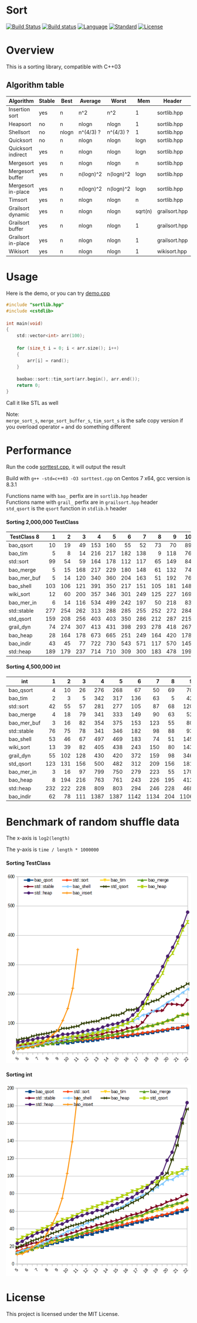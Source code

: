 # Sort

[![Build Status](https://travis-ci.org/Baobaobear/sort.svg?branch=master)](https://travis-ci.org/Baobaobear/sort) [![Build status](https://ci.appveyor.com/api/projects/status/wtt8m5ss33jxl3og?svg=true)](https://ci.appveyor.com/project/Baobaobear/sort) [![Language](https://img.shields.io/badge/language-C++-blue.svg)](https://isocpp.org/) [![Standard](https://img.shields.io/badge/C++-03-orange.svg)](https://en.wikipedia.org/wiki/C%2B%2B#Standardization) [![License](https://img.shields.io/badge/license-MIT-blue.svg)](https://opensource.org/licenses/MIT)

# Overview

This is a sorting library, compatible with C++03

## Algorithm table

Algorithm     | Stable | Best  |  Average  |   Worst   | Mem | Header | Name |
-------------------|---|-------|-----------|-----------|-----|--------| -----|
Insertion sort     |yes| n     | n^2       | n^2       | 1   | sortlib.hpp | insert_sort |
Heapsort           |no | n     | nlogn     | nlogn     | 1   | sortlib.hpp | heap_sort |
Shellsort          |no | nlogn | n^(4/3) ? | n^(4/3) ? | 1   | sortlib.hpp | shell_sort |
Quicksort          |no | n     | nlogn     | nlogn     | logn| sortlib.hpp | quick_sort |
Quicksort indirect |yes| n     | nlogn     | nlogn     | logn| sortlib.hpp | indirect_qsort |
Mergesort          |yes| n     | nlogn     | nlogn     | n   | sortlib.hpp | merge_sort |
Mergesort buffer   |yes| n     | n(logn)^2 | n(logn)^2 | logn| sortlib.hpp | merge_sort_buffer |
Mergesort in-place |yes| n     | n(logn)^2 | n(logn)^2 | logn| sortlib.hpp | merge_sort_in_place |
Timsort            |yes| n     | nlogn     | nlogn     | n   | sortlib.hpp | tim_sort |
Grailsort dynamic  |yes| n     | nlogn     | nlogn | sqrt(n) | grailsort.hpp | grail_sort |
Grailsort buffer   |yes| n     | nlogn     | nlogn | 1       | grailsort.hpp | grail_sort_buffer |
Grailsort in-place |yes| n     | nlogn     | nlogn | 1       | grailsort.hpp | grail_sort_in_place |
Wikisort           |yes| n     | nlogn     | nlogn     | 1   | wikisort.hpp | wiki_sort |

# Usage

Here is the demo, or you can try [demo.cpp](demo.cpp)

```c
#include "sortlib.hpp"
#include <cstdlib>

int main(void)
{
    std::vector<int> arr(100);

    for (size_t i = 0; i < arr.size(); i++)
    {
        arr[i] = rand();
    }

    baobao::sort::tim_sort(arr.begin(), arr.end());
    return 0;
}
```

Call it like STL as well

Note:  
`merge_sort_s`, `merge_sort_buffer_s`, `tim_sort_s` is the safe copy version if you overload operator `=` and do something different

# Performance

Run the code [sorttest.cpp](sorttest.cpp), it will output the result

Build with `g++ -std=c++03 -O3 sorttest.cpp` on Centos 7 x64, gcc version is 8.3.1

Functions name with `bao_` perfix are in `sortlib.hpp` header  
Functions name with `grail_` perfix are in `grailsort.hpp` header  
`std_qsort` is the `qsort` function in `stdlib.h` header

#### Sorting 2,000,000 TestClass

TestClass 8 |  1  |  2  |  3  |  4  |  5  |  6  |  7  |  8  |  9  |  10 |  11 |  12 | Avg |
------------|----:|----:|----:|----:|----:|----:|----:|----:|----:|----:|----:|----:|----:|
bao_qsort   |   10|   19|   49|  153|  160|   55|   52|   73|   70|   89|  144|  108|   81|
bao_tim     |    5|    8|   14|  216|  217|  182|  138|    9|  118|   76|  238|  111|  111|
std::sort   |   99|   54|   59|  164|  178|  112|  117|   65|  149|   84|  155|  124|  113|
bao_merge   |    5|   15|  168|  217|  229|  180|  148|   61|  132|   74|  213|  120|  130|
bao_mer_buf |    5|   14|  120|  340|  360|  204|  163|   51|  192|   76|  312|  133|  164|
bao_shell   |  103|  106|  121|  391|  350|  217|  151|  105|  181|  148|  329|  152|  196|
wiki_sort   |   12|   60|  200|  357|  346|  301|  249|  125|  227|  169|  312|  143|  208|
bao_mer_in  |    6|   14|  116|  534|  499|  242|  197|   50|  218|   83|  478|  162|  216|
std::stable |  277|  254|  262|  313|  288|  285|  255|  252|  272|  284|  290|  165|  266|
std_qsort   |  159|  208|  256|  403|  403|  350|  286|  212|  287|  215|  419|  258|  288|
grail_dyn   |   74|  274|  307|  413|  431|  398|  293|  278|  418|  267|  394|  211|  313|
bao_heap    |   28|  164|  178|  673|  665|  251|  249|  164|  420|  178|  687|  169|  318|
bao_indir   |   43|   45|   77|  722|  730|  543|  571|  117|  570|  145|  650|  162|  364|
std::heap   |  189|  179|  237|  714|  710|  309|  300|  183|  478|  199|  720|  212|  369|

#### Sorting 4,500,000 int

int         |  1  |  2  |  3  |  4  |  5  |  6  |  7  |  8  |  9  |  10 |  11 |  12 | Avg |
------------|----:|----:|----:|----:|----:|----:|----:|----:|----:|----:|----:|----:|----:|
bao_qsort   |    4|   10|   26|  276|  268|   67|   50|   69|   70|  108|  257|  188|  116|
bao_tim     |    2|    3|    5|  342|  317|  136|   63|    5|   42|  100|  301|  197|  126|
std::sort   |   42|   55|   57|  281|  277|  105|   87|   68|  120|  116|  271|  211|  140|
bao_merge   |    4|   18|   79|  341|  333|  149|   90|   63|   52|  106|  309|  213|  146|
bao_mer_buf |    3|   16|   82|  354|  375|  153|  123|   55|   80|  101|  332|  224|  158|
std::stable |   76|   75|   78|  341|  346|  182|   98|   88|   93|  137|  333|  239|  173|
bao_shell   |   53|   46|   67|  497|  469|  183|   74|   51|  145|  106|  453|  238|  198|
wiki_sort   |   13|   39|   82|  405|  438|  243|  150|   80|  143|  150|  406|  256|  200|
grail_dyn   |   55|  102|  128|  430|  420|  372|  159|   98|  346|  163|  388|  383|  253|
std_qsort   |  123|  131|  156|  500|  482|  312|  209|  156|  181|  220|  471|  376|  276|
bao_mer_in  |    3|   16|   97|  799|  750|  279|  223|   55|  170|  122|  742|  310|  297|
bao_heap    |    8|  194|  216|  763|  761|  243|  226|  195|  412|  231|  755|  289|  357|
std::heap   |  232|  222|  228|  809|  803|  294|  246|  228|  468|  249|  815|  350|  412|
bao_indir   |   62|   78|  111| 1387| 1387| 1142| 1134|  204| 1106|  277| 1254|  319|  705|

# Benchmark of random shuffle data 

The x-axis is `log2(length)`

The y-axis is `time / length * 1000000`

#### Sorting TestClass

[![](img/benchmark_class8.png)](img/benchmark_class8.png)

#### Sorting int

[![](img/benchmark_int.png)](img/benchmark_int.png)



# License

This project is licensed under the MIT License.


